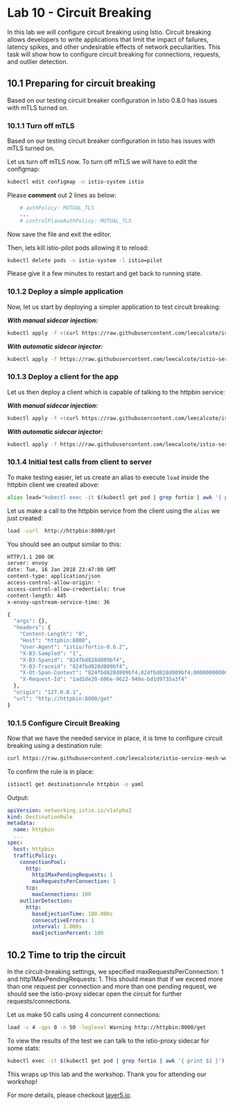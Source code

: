 # Lab 10 - Circuit Breaking

In this lab we will configure circuit breaking using Istio. Circuit breaking allows developers to write applications that limit the impact of failures, latency spikes, and other undesirable effects of network peculiarities. This task will show how to configure circuit breaking for connections, requests, and outlier detection.

## 10.1 Preparing for circuit breaking

Based on our testing circuit breaker configuration in Istio 0.8.0 has issues with mTLS turned on.

### 10.1.1 Turn off mTLS
Based on our testing circuit breaker configuration in Istio has issues with mTLS turned on.

Let us turn off mTLS now. To turn off mTLS we will have to edit the configmap:
```sh
kubectl edit configmap -n istio-system istio
```

Please **comment** out 2 lines as below:
```sh
    # authPolicy: MUTUAL_TLS
    ...
    # controlPlaneAuthPolicy: MUTUAL_TLS
```

Now save the file and exit the editor.

Then, lets kill istio-pilot pods allowing it to reload:
```sh
kubectl delete pods -n istio-system -l istio=pilot
```

Please give it a few minutes to restart and get back to running state.


### 10.1.2 <a name="#deploy"></a> Deploy a simple application
Now, let us start by deploying a simpler application to test circuit breaking:


***With manual sidecar injection:***

```sh
kubectl apply -f <(curl https://raw.githubusercontent.com/leecalcote/istio-service-mesh-workshop/master/deployment_files/istio-0.8.0/httpbin.yaml | istioctl kube-inject --debug -f -)
```

***With automatic sidecar injector:***

```sh
kubectl apply -f https://raw.githubusercontent.com/leecalcote/istio-service-mesh-workshop/master/deployment_files/istio-0.8.0/httpbin.yaml
```


### 10.1.3 Deploy a client for the app
Let us then deploy a client which is capable of talking to the httpbin service:

***With manual sidecar injection:***

```sh
kubectl apply -f <(curl https://raw.githubusercontent.com/leecalcote/istio-service-mesh-workshop/master/deployment_files/istio-0.8.0/fortio-deploy.yaml | istioctl kube-inject --debug -f -)
```

***With automatic sidecar injector:***

```sh
kubectl apply -f https://raw.githubusercontent.com/leecalcote/istio-service-mesh-workshop/master/deployment_files/istio-0.8.0/fortio-deploy.yaml
```


### 10.1.4 Initial test calls from client to server
To make testing easier, let us create an alias to execute `load` inside the httpbin client we created above:
```sh
alias load="kubectl exec -it $(kubectl get pod | grep fortio | awk '{ print $1 }') -c fortio /usr/local/bin/fortio -- load"
```

Let us make a call to the httpbin service from the client using the `alias` we just created:
```sh
load -curl  http://httpbin:8000/get
```

You should see an output similar to this:
```sh
HTTP/1.1 200 OK
server: envoy
date: Tue, 16 Jan 2018 23:47:00 GMT
content-type: application/json
access-control-allow-origin: *
access-control-allow-credentials: true
content-length: 445
x-envoy-upstream-service-time: 36

{
  "args": {},
  "headers": {
    "Content-Length": "0",
    "Host": "httpbin:8000",
    "User-Agent": "istio/fortio-0.6.2",
    "X-B3-Sampled": "1",
    "X-B3-Spanid": "824fbd828d809bf4",
    "X-B3-Traceid": "824fbd828d809bf4",
    "X-Ot-Span-Context": "824fbd828d809bf4;824fbd828d809bf4;0000000000000000",
    "X-Request-Id": "1ad2de20-806e-9622-949a-bd1d9735a3f4"
  },
  "origin": "127.0.0.1",
  "url": "http://httpbin:8000/get"
}
```

### 10.1.5 Configure Circuit Breaking
Now that we have the needed service in place, it is time to configure circuit breaking using a destination rule:

```sh
curl https://raw.githubusercontent.com/leecalcote/istio-service-mesh-workshop/master/deployment_files/istio-0.8.0/circuit-breaking.yaml | istioctl create -f - 
```

To confirm the rule is in place:
```sh
istioctl get destinationrule httpbin -o yaml
```

Output:
```yaml
apiVersion: networking.istio.io/v1alpha3
kind: DestinationRule
metadata:
  name: httpbin
  ...
spec:
  host: httpbin
  trafficPolicy:
    connectionPool:
      http:
        http1MaxPendingRequests: 1
        maxRequestsPerConnection: 1
      tcp:
        maxConnections: 100
    outlierDetection:
      http:
        baseEjectionTime: 180.000s
        consecutiveErrors: 1
        interval: 1.000s
        maxEjectionPercent: 100
```


## 10.2 Time to trip the circuit
In the circuit-breaking settings, we specified maxRequestsPerConnection: 1 and http1MaxPendingRequests: 1. This should mean that if we exceed more than one request per connection and more than one pending request, we should see the istio-proxy sidecar open the circuit for further requests/connections. 

Let us make 50 calls using 4 concurrent connections:
```sh
load -c 4 -qps 0 -n 50 -loglevel Warning http://httpbin:8000/get
```

To view the results of the test we can talk to the istio-proxy sidecar for some stats:
```sh
kubectl exec -it $(kubectl get pod | grep fortio | awk '{ print $1 }')  -c istio-proxy  -- sh -c 'curl localhost:15000/stats' | grep httpbin | grep pending
```


This wraps up this lab and the workshop. Thank you for attending our workshop!

For more details, please checkout [layer5.io](http://layer5.io).

